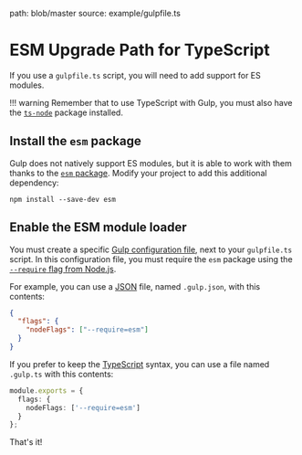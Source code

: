 path: blob/master
source: example/gulpfile.ts

# ESM Upgrade Path for TypeScript
If you use a `gulpfile.ts` script, you will need to add support for ES modules.

!!! warning
    Remember that to use TypeScript with Gulp, you must also have
    the [`ts-node`](https://www.npmjs.com/package/ts-node) package installed.

## Install the `esm` package
Gulp does not natively support ES modules, but it is able to work with them thanks to the [`esm` package](https://www.npmjs.com/package/esm). Modify your project to add this additional dependency:

```shell
npm install --save-dev esm
```

## Enable the ESM module loader
You must create a specific [Gulp configuration file](https://www.npmjs.com/package/gulp-cli#configuration), next to your `gulpfile.ts` script.
In this configuration file, you must require the `esm` package using the [`--require` flag from Node.js](https://nodejs.org/api/cli.html#cli_r_require_module).

For example, you can use a [JSON](https://www.json.org) file, named `.gulp.json`, with this contents:

```json
{
  "flags": {
    "nodeFlags": ["--require=esm"]
  }
}
```

If you prefer to keep the [TypeScript](https://www.typescriptlang.org) syntax, you can use a file named `.gulp.ts` with this contents:

```typescript
module.exports = {
  flags: {
    nodeFlags: ['--require=esm']
  }
};
```

That's it!
